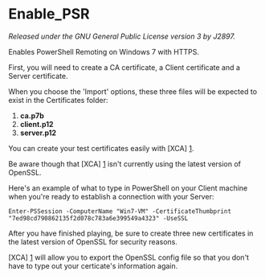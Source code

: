 Enable_PSR
==========
*Released under the GNU General Public License version 3 by J2897.*

Enables PowerShell Remoting on Windows 7 with HTTPS.

First, you will need to create a CA certificate, a Client certificate and a Server certificate.

When you choose the 'Import' options, these three files will be expected to exist in the Certificates folder:

1.  **ca.p7b**
2.  **client.p12**
3.  **server.p12**

You can create your test certificates easily with [XCA] [1].

Be aware though that [XCA] [1] isn't currently using the latest version of OpenSSL.

Here's an example of what to type in PowerShell on your Client machine when you're ready to establish a connection with your Server:

	Enter-PSSession -ComputerName "Win7-VM" -CertificateThumbprint "7ed98cd790862135f2d078c783a6e399549a4323" -UseSSL

After you have finished playing, be sure to create three new certificates in the latest version of OpenSSL for security reasons.

[XCA] [1] will allow you to export the OpenSSL config file so that you don't have to type out your certicate's information again.

   [1]: http://xca.sourceforge.net/xca-14.html#ss14.1
